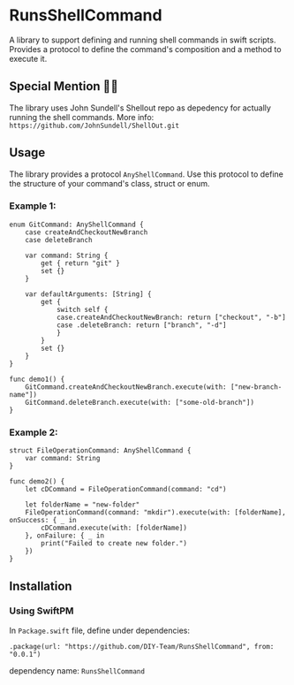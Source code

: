 # RunsShellCommand
A library to support defining and running shell commands in swift scripts. Provides a protocol to define the command's composition and a method to execute it.

## Special Mention 🙏🏼
The library uses John Sundell's Shellout repo as depedency for actually running the shell commands.
More info:
`https://github.com/JohnSundell/ShellOut.git`

## Usage
The library provides a protocol `AnyShellCommand`. 
Use this protocol to define the structure of your command's class, struct or enum. 

### Example 1:
```
enum GitCommand: AnyShellCommand {
    case createAndCheckoutNewBranch
    case deleteBranch
    
    var command: String {
        get { return "git" }
        set {}
    }
    
    var defaultArguments: [String] {
        get {
            switch self {
            case.createAndCheckoutNewBranch: return ["checkout", "-b"]
            case .deleteBranch: return ["branch", "-d"]
            }
        }
        set {}
    }
}

func demo1() {
    GitCommand.createAndCheckoutNewBranch.execute(with: ["new-branch-name"])
    GitCommand.deleteBranch.execute(with: ["some-old-branch"])
}
```

### Example 2:
```
struct FileOperationCommand: AnyShellCommand {
    var command: String
}

func demo2() {
    let cDCommand = FileOperationCommand(command: "cd")

    let folderName = "new-folder"
    FileOperationCommand(command: "mkdir").execute(with: [folderName], onSuccess: { _ in
        cDCommand.execute(with: [folderName])
    }, onFailure: { _ in
        print("Failed to create new folder.")
    })
}

```

## Installation


### Using SwiftPM
In `Package.swift` file, define under dependencies:

`.package(url: "https://github.com/DIY-Team/RunsShellCommand", from: "0.0.1")`

dependency name: `RunsShellCommand`
